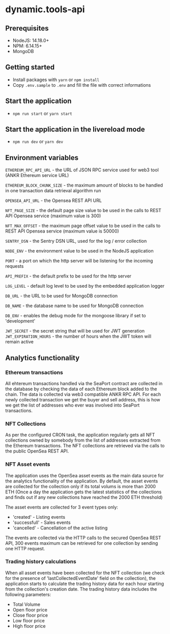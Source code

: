 # dynamic.tools-api

## Prerequisites

- NodeJS: 14.18.0+
- NPM: 6.14.15+
- MongoDB

## Getting started

- Install packages with `yarn` or `npm install`
- Copy `.env.sample` to `.env` and fill the file with correct informations

## Start the application

- `npm run start` or `yarn start`

## Start the application in the livereload mode

- `npm run dev` or `yarn dev`

## Environment variables

`ETHEREUM_RPC_API_URL` - the URL of JSON RPC service used for web3 tool (ANKR Ethereum service URL)

`ETHEREUM_BLOCK_CHUNK_SIZE` - the maximum amount of blocks to be handled in one transaction data retrieval algorithm run

`OPENSEA_API_URL` - the Opensea REST API URL

`NFT_PAGE_SIZE` - the default page size value to be used in the calls to REST API Opensea service (maximum value is 300)

`NFT_MAX_OFFSET` - the maximum page offset value to be used in the calls to REST API Opensea service (maximum value is 50000)

`SENTRY_DSN` - the Sentry DSN URL, used for the log / error collection

`NODE_ENV` - the environment value to be used in the NodeJS application

`PORT` - a port on which the http server will be listening for the incoming requests

`API_PREFIX` - the default prefix to be used for the http server

`LOG_LEVEL` - default log level to be used by the embedded application logger

`DB_URL` - the URL to be used for MongoDB connection

`DB_NAME` - the database name to be used for MongoDB connection

`DB_ENV` - enables the debug mode for the mongoose library if set to 'development'

`JWT_SECRET` - the secret string that will be used for JWT generation
`JWT_EXPIRATION_HOURS` - the number of hours when the JWT token will remain active

## Analytics functionality

### Ethereum transactions

All ehtereum transactions handled via the SeaPort contract are collected in the database by checking the data of each Ethereum block added to the chain. The data is collected via web3 compatible ANKR RPC API. For each newly collected transaction we get the buyer and sell address, this is how we get the list of addresses who ever was involved into SeaPort transactions.

### NFT Collections

As per the configured CRON task, the application regularly gets all NFT collections owned by somebody from the list of
addresses extracted from the Ethereum transactions. The NFT collections are retrieved via the calls to the public OpenSea REST API.

### NFT Asset events

The application uses the OpenSea asset events as the main data source for the analytics functionality of the application.
By default, the asset events are collected for the collection only if its total volums is more than 2000 ETH (Once a day the application gets the latest statistics of the collections and finds out if any new collections have reached the 2000 ETH threshold)

The asset events are collected for 3 event types only:

- 'created' - Listing events
- 'successfull' - Sales events
- 'cancelled' - Cancellation of the active listing

The events are collected via the HTTP calls to the secured OpenSea REST API, 300 events maximum can be retrieved for one collection by sending one HTTP request.

### Trading history calculations

When all asset events have been collected for the NFT collection (we check for the presence of 'lastCollectedEventDate' field on the collection),
the application starts to calculate the trading history data for each hour starting from the collection's creation date. The trading history data includes the following parameters:

- Total Volume
- Open floor price
- Close floor price
- Low floor price
- High floor price
